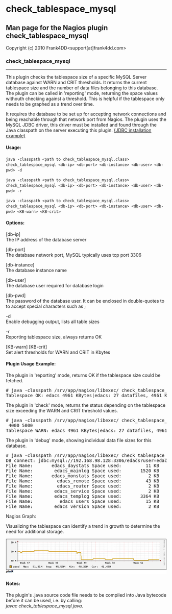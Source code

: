 # check_tablespace_mysql

## Man page for the Nagios plugin check_tablespace_mysql

Copyright (c) 2010 Frank4DD<support[at]frank4dd.com>

### check_tablespace_mysql

* * *

This plugin checks the tablespace size of a specific MySQL Server database against WARN and CRIT thresholds. It returns the current tablespace size and the number of data files belonging to this database. The plugin can be called in 'reporting' mode, returning the space values withouth checking against a threshold. This is helpful if the tablespace only needs to be graphed as a trend over time.

It requires the database to be set up for accepting network connections and being reachable through that network port from Nagios. The plugin uses the MySQL JDBC driver, this driver must be installed and found through the Java classpath on the server executing this plugin. [(JDBC installation example)](http://fm4dd.com/database/howto-install-MySQL-jdbc.htm)

#### Usage:

`java -classpath <path to check_tablespace_mysql.class> check_tablespace_mysql <db-ip> <db-port> <db-instance> <db-user> <db-pwd> -d`  

`java -classpath <path to check_tablespace_mysql.class> check_tablespace_mysql <db-ip> <db-port> <db-instance> <db-user> <db-pwd> -r`  

`java -classpath <path to check_tablespace_mysql.class> check_tablespace_mysql <db-ip> <db-port> <db-instance> <db-user> <db-pwd> <KB-warn> <KB-crit>`

#### Options:

[db-ip]  
      The IP address of the database server

[db-port]  
      The database network port, MySQL typically uses tcp port 3306

[db-instance]  
      The database instance name

[db-user]  
      The database user required for database login

[db-pwd]  
      The password of the database user. It can be enclosed in double-quotes to to accept special characters such as ;

-d  
      Enable debugging output, lists all table sizes

-r  
      Reporting tablespace size, always returns OK

[KB-warn] [KB-crit]  
      Set alert thresholds for WARN and CRIT in Kbytes

#### Plugin Usage Example:

The plugin in 'reporting' mode, returns OK if the tablespace size could be fetched.

<pre># java -classpath /srv/app/nagios/libexec/ check_tablespace_mysql 192.168.98.128 3306 edacs "edacsread" "dbpass" -r
Tablespace OK: edacs 4961 KBytes|edacs: 27 datafiles, 4961 KB</pre>

The plugin in 'check' mode, returns the status depending on the tablespace size exceeding the WARN and CRIT threshold values.

<pre># java -classpath /srv/app/nagios/libexec/ check_tablespace_mysql 192.168.98.128 3306 edacs "edacsread" "dbpass"
 4000 5000
Tablespace WARN: edacs 4961 KBytes|edacs: 27 datafiles, 4961 KB</pre>

The plugin in 'debug' mode, showing individual data file sizes for this database.

<pre># java -classpath /srv/app/nagios/libexec/ check_tablespace_mysql 192.168.98.128 3306 edacs "edacsread" "dbpass" -d
DB connect: jdbc:mysql://192.168.98.128:3306/edacs?user=edacsread&password=dbpass
File Name:       edacs_daystats Space used:         11 KB
File Name:        edacs_mainlog Space used:       1520 KB
File Name:       edacs_monstats Space used:          2 KB
File Name:         edacs_remote Space used:         43 KB
File Name:         edacs_router Space used:          2 KB
File Name:        edacs_service Space used:          2 KB
File Name:        edacs_templog Space used:       3364 KB
File Name:          edacs_users Space used:         15 KB
File Name:        edacs_version Space used:          2 KB</pre>

Nagios Graph:

Visualizing the tablespace can identify a trend in growth to determine the need for additional storage.

![](images/check_tablespace_mysql-example1.png)

#### Notes:

The plugin's .java source code file needs to be compiled into Java bytecode before it can be used, i.e. by calling:  
_javac check_tablespace_mysql.java_.
